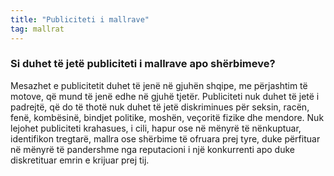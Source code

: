 ```yaml
---
title: "Publiciteti i mallrave"
tag: mallrat
---
```


### Si duhet të jetë publiciteti i mallrave apo shërbimeve?

Mesazhet e publicitetit duhet të jenë në gjuhën shqipe, me përjashtim të motove, që mund të jenë edhe në gjuhë tjetër. Publiciteti nuk duhet të jetë i padrejtë, që do të thotë nuk duhet të jetë diskriminues për seksin, racën, fenë, kombësinë, bindjet politike, moshën, veçoritë fizike dhe mendore. Nuk lejohet publiciteti krahasues, i cili, hapur ose në mënyrë të nënkuptuar, identifikon tregtarë, mallra ose shërbime të ofruara prej tyre, duke përfituar në mënyrë të pandershme nga reputacioni i një konkurrenti apo duke diskretituar emrin e krijuar prej tij.
